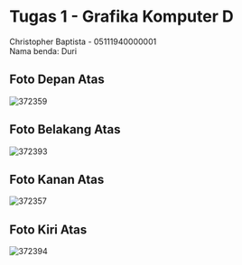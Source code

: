 # Tugas 1 - Grafika Komputer D
Christopher Baptista - 05111940000001 <br>
Nama benda: Duri

## Foto Depan Atas
![372359](https://user-images.githubusercontent.com/57831206/134170293-8aaf685e-0379-4092-9387-b4766c2a6baf.jpg)

## Foto Belakang Atas
![372393](https://user-images.githubusercontent.com/57831206/134173588-36fcac55-6891-430e-b8fc-fa6162ba667b.jpg)

## Foto Kanan Atas
![372357](https://user-images.githubusercontent.com/57831206/134170391-b5b4d0e4-0e7d-4f26-935a-ef5df7f9ad13.jpg)

## Foto Kiri Atas
![372394](https://user-images.githubusercontent.com/57831206/134173597-360e2a46-2e1d-48ec-9539-8c87f033b731.jpg)
